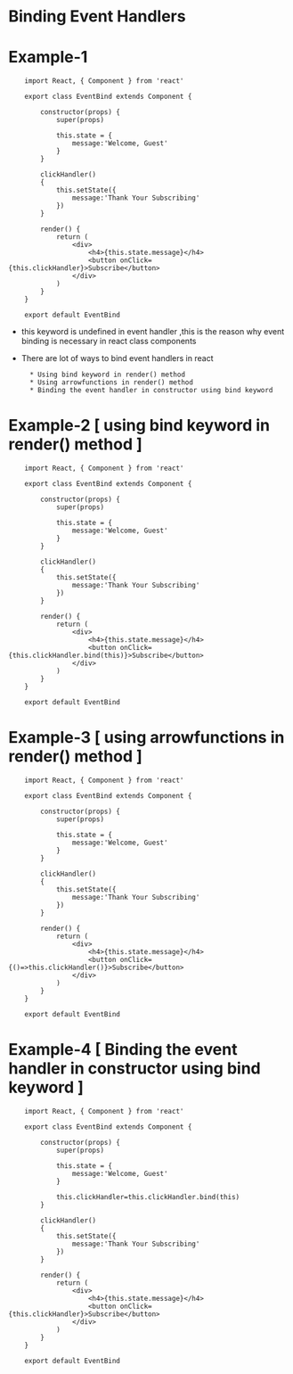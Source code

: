 # Binding Event Handlers

# Example-1

        import React, { Component } from 'react'

        export class EventBind extends Component {

            constructor(props) {
                super(props)
            
                this.state = {
                    message:'Welcome, Guest'
                }
            }

            clickHandler()
            {
                this.setState({
                    message:'Thank Your Subscribing'
                })
            }
            
            render() {
                return (
                    <div>
                        <h4>{this.state.message}</h4>
                        <button onClick={this.clickHandler}>Subscribe</button>
                    </div>
                )
            }
        }

        export default EventBind



* this keyword is undefined in event handler ,this is the reason why event binding is necessary in react class components
* There are lot of ways to bind event handlers in react

        * Using bind keyword in render() method
        * Using arrowfunctions in render() method
        * Binding the event handler in constructor using bind keyword
     

# Example-2 [ using bind keyword in render() method ]

        import React, { Component } from 'react'

        export class EventBind extends Component {

            constructor(props) {
                super(props)
            
                this.state = {
                    message:'Welcome, Guest'
                }
            }

            clickHandler()
            {
                this.setState({
                    message:'Thank Your Subscribing'
                })
            }
            
            render() {
                return (
                    <div>
                        <h4>{this.state.message}</h4>
                        <button onClick={this.clickHandler.bind(this)}>Subscribe</button>
                    </div>
                )
            }
        }

        export default EventBind


# Example-3 [  using arrowfunctions in render() method ]

        import React, { Component } from 'react'

        export class EventBind extends Component {

            constructor(props) {
                super(props)
            
                this.state = {
                    message:'Welcome, Guest'
                }
            }

            clickHandler()
            {
                this.setState({
                    message:'Thank Your Subscribing'
                })
            }
            
            render() {
                return (
                    <div>
                        <h4>{this.state.message}</h4>
                        <button onClick={()=>this.clickHandler()}>Subscribe</button>
                    </div>
                )
            }
        }

        export default EventBind

# Example-4 [ Binding the event handler in constructor using bind keyword ]

        import React, { Component } from 'react'

        export class EventBind extends Component {

            constructor(props) {
                super(props)
            
                this.state = {
                    message:'Welcome, Guest'
                }

                this.clickHandler=this.clickHandler.bind(this)
            }

            clickHandler()
            {
                this.setState({
                    message:'Thank Your Subscribing'
                })
            }
            
            render() {
                return (
                    <div>
                        <h4>{this.state.message}</h4>
                        <button onClick={this.clickHandler}>Subscribe</button>
                    </div>
                )
            }
        }

        export default EventBind




